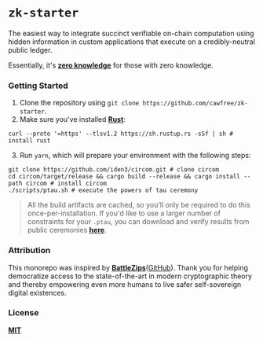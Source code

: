 # `zk-starter`

The easiest way to integrate succinct verifiable on-chain computation using hidden information in custom applications that execute on a credibly-neutral public ledger.

Essentially, it's [__zero knowledge__](https://en.wikipedia.org/wiki/Zero-knowledge_proof) for those with zero knowledge.

### Getting Started

1. Clone the repository using `git clone https://github.com/cawfree/zk-starter`.
2. Make sure you've installed [__Rust__](https://www.rust-lang.org/):

```shell
curl --proto '=https' --tlsv1.2 https://sh.rustup.rs -sSf | sh # install rust
```
3. Run `yarn`, which will prepare your environment with the following steps:
 
```shell
git clone https://github.com/iden3/circom.git # clone circom
cd circom/target/release && cargo build --release && cargo install --path circom # install circom
./scripts/ptau.sh # execute the powers of tau ceremony
```

> All the build artifacts are cached, so you'll only be required to do this once-per-installation. If you'd like to use a larger number of constraints for your `.ptau`, you can download and verify results from public ceremonies [__here__](https://www.dropbox.com/sh/mn47gnepqu88mzl/AACaJkBU7mmCq8uU8ml0-0fma?dl=0).

### Attribution

This monorepo was inspired by [__BattleZips__](https://twitter.com/Battlezips)([GitHub](https://github.com/BattleZips/BattleZips)). Thank you for helping democratize access to the state-of-the-art in modern cryptographic theory and thereby empowering even more humans to live safer self-sovereign digital existences.

### License
[__MIT__](./LICENSE)
